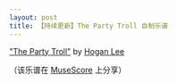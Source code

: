 ```yaml
---
layout: post
title: 【持续更新】The Party Troll 自制乐谱
---
```


<div id="iframe-container" /><span><a href="https://musescore.com/user/27361912/scores/5642671">"The Party Troll"</a> by <a href="https://musescore.com/user/27361912">Hogan Lee</a></span>

<script>function createIframe(){var i=document.createElement("iframe");i.width="100%";i.height="394";i.allowfullscreen=true;i.allow="autoplay; fullscreen";i.src="https://musescore.com/user/27361912/scores/5642671/embed";i.scrolling="auto";i.frameborder="0";document.getElementById("iframe-container").appendChild(i)};if(window.addEventListener)window.addEventListener("load",createIframe,false);else if(window.attachEvent)window.attachEvent("onload",createIframe);else window.onload=createIframe;</script>

（该乐谱在 [MuseScore](https://musescore.com/user/27361912/scores/5642671) 上分享）